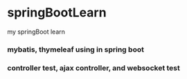 # springBootLearn
my springBoot learn
### mybatis, thymeleaf using in spring boot
### controller test, ajax controller, and websocket test
